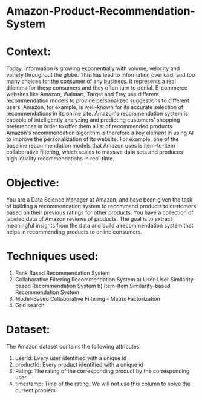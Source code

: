 # Amazon-Product-Recommendation-System

# Context:
Today, information is growing exponentially with volume, velocity and variety throughout the globe. This has lead to information overload, and too many choices for the consumer of any business. 
It represents a real dilemma for these consumers and they often turn to denial. 
E-commerce websites like Amazon, Walmart, Target and Etsy use different recommendation models to provide personalized suggestions to different users. 
Amazon, for example, is well-known for its accurate selection of recommendations in its online site. 
Amazon's recommendation system is capable of intelligently analyzing and predicting customers' shopping preferences in order to offer them a list of recommended products. 
Amazon's recommendation algorithm is therefore a key element in using AI to improve the personalization of its website. For example, one of the baseline recommendation models that Amazon uses is item-to-item collaborative filtering, which scales to massive data sets and produces high-quality recommendations in real-time.

# Objective:
You are a Data Science Manager at Amazon, and have been given the task of building a recommendation system to recommend products to customers based on their previous ratings for other products. 
You have a collection of labeled data of Amazon reviews of products. 
The goal is to extract meaningful insights from the data and build a recommendation system that helps in recommending products to online consumers.

# Techniques used:
1) Rank Based Recommendation System
2) Collaborative Filtering Recommendation System
  a) User-User Similarity-based Recommendation System
  b) Item-Item Similarity-based Recommendation System
3) Model-Based Collaborative Filtering - Matrix Factorization
4) Grid search

# Dataset:
The Amazon dataset contains the following attributes:

1) userId: Every user identified with a unique id
2) productId: Every product identified with a unique id
3) Rating: The rating of the corresponding product by the corresponding user
4) timestamp: Time of the rating. We will not use this column to solve the current problem
